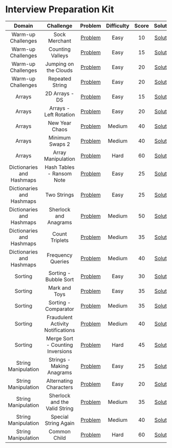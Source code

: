 # Interview Preparation Kit

|          Domain           |             Challenge             |                                          Problem                                           | Difficulty | Score |                                                            Solution                                                            |
| :-----------------------: | :-------------------------------: | :----------------------------------------------------------------------------------------: | :--------: | :---: | :----------------------------------------------------------------------------------------------------------------------------: |
|    Warm-up Challenges     |           Sock Merchant           |           [Problem](https://www.hackerrank.com/challenges/sock-merchant/problem)           |    Easy    |  10   |              [Solution](/Interview%20Preparation%20Kit/01%20-%20Warm-up%20Challenges/01%20-%20Sock%20Merchant.py)              |
|    Warm-up Challenges     |         Counting Valleys          |         [Problem](https://www.hackerrank.com/challenges/counting-valleys/problem)          |    Easy    |  15   |            [Solution](/Interview%20Preparation%20Kit/01%20-%20Warm-up%20Challenges/02%20-%20Counting%20Valleys.py)             |
|    Warm-up Challenges     |       Jumping on the Clouds       |       [Problem](https://www.hackerrank.com/challenges/jumping-on-the-clouds/problem)       |    Easy    |  20   |        [Solution](/Interview%20Preparation%20Kit/01%20-%20Warm-up%20Challenges/03%20-%20Jumping%20on%20the%20Clouds.py)        |
|    Warm-up Challenges     |          Repeated String          |          [Problem](https://www.hackerrank.com/challenges/repeated-string/problem)          |    Easy    |  20   |             [Solution](/Interview%20Preparation%20Kit/01%20-%20Warm-up%20Challenges/04%20-%20Repeated%20String.py)             |
|          Arrays           |          2D Arrays - DS           |             [Problem](https://www.hackerrank.com/challenges/2d-array/problem)              |    Easy    |  15   |                  [Solution](/Interview%20Preparation%20Kit/02%20-%20Arrays/01%20-%202D%20Arrays%20-%20DS.py)                   |
|          Arrays           |      Arrays - Left Rotation       |     [Problem](https://www.hackerrank.com/challenges/ctci-array-left-rotation/problem)      |    Easy    |  20   |              [Solution](/Interview%20Preparation%20Kit/02%20-%20Arrays/02%20-%20Arrays%20-%20Left%20Rotation.py)               |
|          Arrays           |          New Year Chaos           |          [Problem](https://www.hackerrank.com/challenges/new-year-chaos/problem)           |   Medium   |  40   |                   [Solution](/Interview%20Preparation%20Kit/02%20-%20Arrays/03%20-%20New%20Year%20Chaos.py)                    |
|          Arrays           |          Minimum Swaps 2          |          [Problem](https://www.hackerrank.com/challenges/minimum-swaps-2/problem)          |   Medium   |  40   |                   [Solution](/Interview%20Preparation%20Kit/02%20-%20Arrays/04%20-%20Minimum%20Swaps%202.py)                   |
|          Arrays           |        Array Manipulation         |               [Problem](https://www.hackerrank.com/challenges/crush/problem)               |    Hard    |  60   |                  [Solution](/Interview%20Preparation%20Kit/02%20-%20Arrays/05%20-%20Array%20Manipulation.py)                   |
| Dictionaries and Hashmaps |     Hash Tables - Ransom Note     |         [Problem](https://www.hackerrank.com/challenges/ctci-ransom-note/problem)          |    Easy    |  25   | [Solution](/Interview%20Preparation%20Kit/03%20-%20Dictionaries%20and%20Hasmaps/01%20-%20Hash%20Tables%20-%20Ransom%20Note.py) |
| Dictionaries and Hashmaps |            Two Strings            |            [Problem](https://www.hackerrank.com/challenges/two-strings/problem)            |    Easy    |  25   |           [Solution](/Interview%20Preparation%20Kit/03%20-%20Dictionaries%20and%20Hasmaps/02%20-%20Two%20Strings.py)           |
| Dictionaries and Hashmaps |       Sherlock and Anagrams       |       [Problem](https://www.hackerrank.com/challenges/sherlock-and-anagrams/problem)       |   Medium   |  50   |     [Solution](/Interview%20Preparation%20Kit/03%20-%20Dictionaries%20and%20Hasmaps/03%20-%20Sherlock%20and%20Anagrams.py)     |
| Dictionaries and Hashmaps |          Count Triplets           |         [Problem](https://www.hackerrank.com/challenges/count-triplets-1/problem)          |   Medium   |  35   |         [Solution](/Interview%20Preparation%20Kit/03%20-%20Dictionaries%20and%20Hasmaps/04%20-%20Count%20Triplets.py)          |
| Dictionaries and Hashmaps |         Frequency Queries         |         [Problem](https://www.hackerrank.com/challenges/frequency-queries/problem)         |   Medium   |  40   |        [Solution](/Interview%20Preparation%20Kit/03%20-%20Dictionaries%20and%20Hasmaps/05%20-%20Frequency%20Queries.py)        |
|          Sorting          |       Sorting - Bubble Sort       |         [Problem](https://www.hackerrank.com/challenges/ctci-bubble-sort/problem)          |    Easy    |  30   |              [Solution](/Interview%20Preparation%20Kit/04%20-%20Sorting/01%20-%20Sorting%20-%20Bubble%20Sort.py)               |
|          Sorting          |           Mark and Toys           |           [Problem](https://www.hackerrank.com/challenges/mark-and-toys/problem)           |    Easy    |  35   |                   [Solution](/Interview%20Preparation%20Kit/04%20-%20Sorting/02%20-%20Mark%20and%20Toys.py)                    |
|          Sorting          |       Sorting - Comparator        |      [Problem](https://www.hackerrank.com/challenges/ctci-comparator-sorting/problem)      |   Medium   |  35   |                [Solution](/Interview%20Preparation%20Kit/04%20-%20Sorting/03%20-%20Sorting%20-%20Comparator.py)                |
|          Sorting          | Fraudulent Activity Notifications | [Problem](https://www.hackerrank.com/challenges/fraudulent-activity-notifications/problem) |   Medium   |  40   |         [Solution](/Interview%20Preparation%20Kit/04%20-%20Sorting/04%20-%20Fraudulent%20Activity%20Notifications.py)          |
|          Sorting          | Merge Sort - Counting Inversions  |          [Problem](https://www.hackerrank.com/challenges/ctci-merge-sort/problem)          |    Hard    |  45   |        [Solution](/Interview%20Preparation%20Kit/04%20-%20Sorting/05%20-%20Merge%20Sort%20-%20Counting%20Inversions.py)        |
|    String Manipulation    |     Strings - Making Anagrams     |       [Problem](https://www.hackerrank.com/challenges/ctci-making-anagrams/problem)        |    Easy    |  25   |     [Solution](/Interview%20Preparation%20Kit/05%20-%20String%20Manipulation/01%20-%20Strings%20-%20Making%20Anagrams.py)      |
|    String Manipulation    |      Alternating Characters       |      [Problem](https://www.hackerrank.com/challenges/alternating-characters/problem)       |    Easy    |  20   |         [Solution](/Interview%20Preparation%20Kit/05%20-%20String%20Manipulation/02%20-%20Alternating%20Characters.py)         |
|    String Manipulation    |   Sherlock and the Valid String   |     [Problem](https://www.hackerrank.com/challenges/sherlock-and-valid-string/problem)     |   Medium   |  35   |  [Solution](/Interview%20Preparation%20Kit/05%20-%20String%20Manipulation/03%20-%20Sherlock%20and%20the%20Valid%20String.py)   |
|    String Manipulation    |       Special String Again        |     [Problem](https://www.hackerrank.com/challenges/special-palindrome-again/problem)      |   Medium   |  40   |         [Solution](/Interview%20Preparation%20Kit/05%20-%20String%20Manipulation/04%20-%20Special%20String%20Again.py)         |
|    String Manipulation    |           Common Child            |           [Problem](https://www.hackerrank.com/challenges/common-child/problem)            |    Hard    |  60   |              [Solution](/Interview%20Preparation%20Kit/05%20-%20String%20Manipulation/05%20-%20Common%20Child.py)              |
